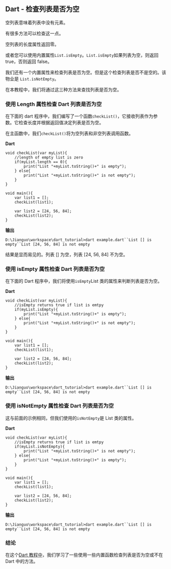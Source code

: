## Dart - 检查列表是否为空

空列表意味着列表中没有元素。

有很多方法可以检查这一点。

空列表的长度属性返回零。

或者您可以使用内置属性`List.isEmpty`。`List.isEmpty`如果列表为空，则返回 true，否则返回 false。

我们还有一个内置属性来检查列表是否为空。但是这个检查列表是否不是空的。该物业是 `List.isNotEmpty`。

在本教程中，我们将通过这三种方法来查找列表是否为空。

### 使用 Length 属性检查 Dart 列表是否为空

在下面的 dart 程序中，我们编写了一个函数`checkList()`，它接收列表作为参数。它检查长度并根据返回值决定列表是否为空。

在主函数中，我们`checkList()`将为空列表和非空列表调用函数。

**Dart**

```
void checkList(var myList){
    //length of empty list is zero
    if(myList.length == 0){
        print("List "+myList.toString()+" is empty");
    } else{
        print("List "+myList.toString()+" is not empty");
    }
}
 
void main(){
    var list1 = [];
    checkList(list1);
     
    var list2 = [24, 56, 84];
    checkList(list2);
}
```

**输出**

```
D:\Jianguo\workspace\dart_tutorial>dart example.dart``List [] is empty``List [24, 56, 84] is not empty
```

结果是显而易见的。列表 [] 为空，列表 [24, 56, 84] 不为空。

### 使用 isEmpty 属性检查 Dart 列表是否为空

在下面的 Dart 程序中，我们将使用`isEmpty`List 类的属性来判断列表是否为空。

**Dart**



```
void checkList(var myList){
    //isEmpty returns true if list is emtpy
    if(myList.isEmpty){
        print("List "+myList.toString()+" is empty");
    } else{
        print("List "+myList.toString()+" is not empty");
    }
}
 
void main(){
    var list1 = [];
    checkList(list1);
     
    var list2 = [24, 56, 84];
    checkList(list2);
}
```

**输出**

```
D:\Jianguo\workspace\dart_tutorial>dart example.dart``List [] is empty``List [24, 56, 84] is not empty
```

### 使用 isNotEmpty 属性检查 Dart 列表是否为空

这与前面的示例相同，但我们使用的`isNotEmpty`是 List 类的属性。

**Dart**

```
void checkList(var myList){
    //isEmpty returns true if list is emtpy
    if(myList.isNotEmpty){
        print("List "+myList.toString()+" is not empty");
    } else{
        print("List "+myList.toString()+" is empty");
    }
}
 
void main(){
    var list1 = [];
    checkList(list1);
     
    var list2 = [24, 56, 84];
    checkList(list2);
}
```

**输出**

```
D:\Jianguo\workspace\dart_tutorial>dart example.dart``List [] is empty``List [24, 56, 84] is not empty
```

### 结论

在这个[Dart 教程中](https://www.Jianguo.com/dart/)，我们学习了一些使用一些内置函数检查列表是否为空或不在 Dart 中的方法。